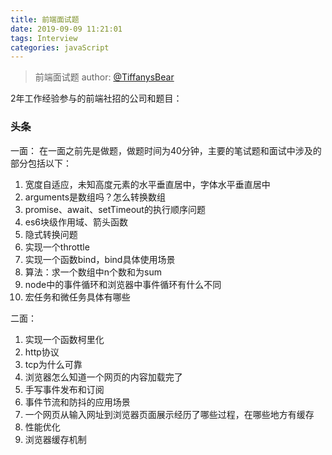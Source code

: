 ```yaml
---
title: 前端面试题
date: 2019-09-09 11:21:01
tags: Interview
categories: javaScript
---
```


> 前端面试题
> author: [@TiffanysBear](https://tiffanysbear.github.io/)


2年工作经验参与的前端社招的公司和题目：

### 头条

一面：
在一面之前先是做题，做题时间为40分钟，主要的笔试题和面试中涉及的部分包括以下：
1. 宽度自适应，未知高度元素的水平垂直居中，字体水平垂直居中
2. arguments是数组吗？怎么转换数组
3. promise、await、setTimeout的执行顺序问题
4. es6块级作用域、箭头函数
5. 隐式转换问题
6. 实现一个throttle
7. 实现一个函数bind，bind具体使用场景
8. 算法：求一个数组中n个数和为sum
9. node中的事件循环和浏览器中事件循环有什么不同
10. 宏任务和微任务具体有哪些




二面：
1. 实现一个函数柯里化
2. http协议
3. tcp为什么可靠
4. 浏览器怎么知道一个网页的内容加载完了
5. 手写事件发布和订阅
6. 事件节流和防抖的应用场景
7. 一个网页从输入网址到浏览器页面展示经历了哪些过程，在哪些地方有缓存
8. 性能优化
9. 浏览器缓存机制



























